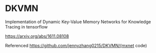 # DKVMN
Implementation of Dynamic Key-Value Memory Networks for Knowledge Tracing in tensorflow

https://arxiv.org/abs/1611.08108

Referenced https://github.com/jennyzhang0215/DKVMN/(mxnet code)
